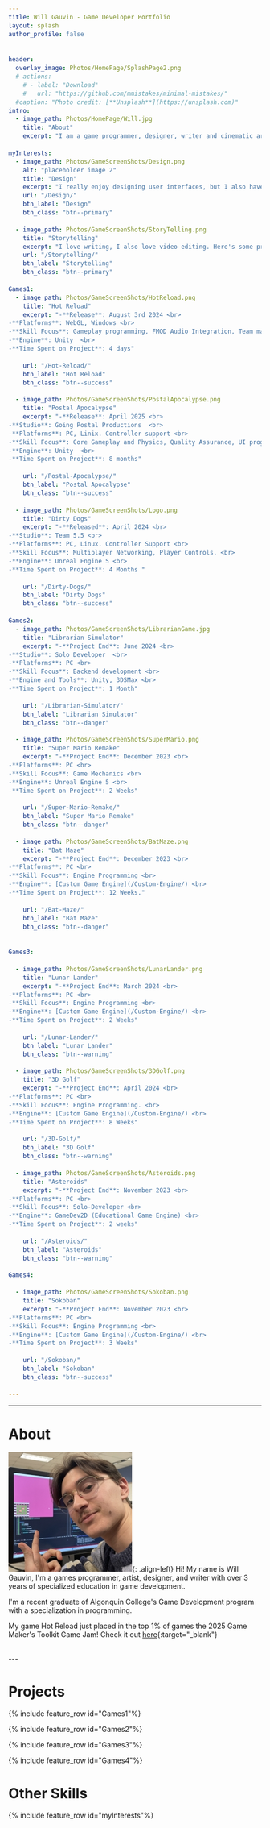 ```yaml
---
title: Will Gauvin - Game Developer Portfolio
layout: splash
author_profile: false


header:
  overlay_image: Photos/HomePage/SplashPage2.png
  # actions:
    # - label: "Download"
    #   url: "https://github.com/mmistakes/minimal-mistakes/"
  #caption: "Photo credit: [**Unsplash**](https://unsplash.com)"
intro: 
  - image_path: Photos/HomePage/Will.jpg
    title: "About"
    excerpt: "I am a game programmer, designer, writer and cinematic artist with over 3 years of specialized education in this field."

myInterests:
  - image_path: Photos/GameScreenShots/Design.png
    alt: "placeholder image 2"
    title: "Design"
    excerpt: "I really enjoy designing user interfaces, but I also have experience in level design. Check it out!"
    url: "/Design/"
    btn_label: "Design"
    btn_class: "btn--primary"

  - image_path: Photos/GameScreenShots/StoryTelling.png
    title: "Storytelling"
    excerpt: "I love writing, I also love video editing. Here's some projects I've worked on to convey a story to the player."
    url: "/Storytelling/"
    btn_label: "Storytelling"
    btn_class: "btn--primary"

Games1:
  - image_path: Photos/GameScreenShots/HotReload.png
    title: "Hot Reload"
    excerpt: "-**Release**: August 3rd 2024 <br>  
-**Platforms**: WebGL, Windows <br>  
-**Skill Focus**: Gameplay programming, FMOD Audio Integration, Team management <br> 
-**Engine**: Unity  <br> 
-**Time Spent on Project**: 4 days"

    url: "/Hot-Reload/"
    btn_label: "Hot Reload"
    btn_class: "btn--success"

  - image_path: Photos/GameScreenShots/PostalApocalypse.png
    title: "Postal Apocalypse"
    excerpt: "-**Release**: April 2025 <br>  
-**Studio**: Going Postal Productions  <br> 
-**Platforms**: PC, Linix. Controller support <br>  
-**Skill Focus**: Core Gameplay and Physics, Quality Assurance, UI programming. <br> 
-**Engine**: Unity  <br> 
-**Time Spent on Project**: 8 months"

    url: "/Postal-Apocalypse/"
    btn_label: "Postal Apocalypse"
    btn_class: "btn--success"

  - image_path: Photos/GameScreenShots/Logo.png
    title: "Dirty Dogs"
    excerpt: "-**Released**: April 2024 <br>
-**Studio**: Team 5.5 <br>
-**Platforms**: PC, Linux. Controller Support <br>
-**Skill Focus**: Multiplayer Networking, Player Controls. <br>
-**Engine**: Unreal Engine 5 <br>
-**Time Spent on Project**: 4 Months "

    url: "/Dirty-Dogs/"
    btn_label: "Dirty Dogs"
    btn_class: "btn--success"

Games2:
  - image_path: Photos/GameScreenShots/LibrarianGame.jpg
    title: "Librarian Simulator"
    excerpt: "-**Project End**: June 2024 <br>
-**Studio**: Solo Developer  <br> 
-**Platforms**: PC <br>
-**Skill Focus**: Backend development <br>
-**Engine and Tools**: Unity, 3DSMax <br>
-**Time Spent on Project**: 1 Month"

    url: "/Librarian-Simulator/"
    btn_label: "Librarian Simulator"
    btn_class: "btn--danger"

  - image_path: Photos/GameScreenShots/SuperMario.png
    title: "Super Mario Remake"
    excerpt: "-**Project End**: December 2023 <br> 
-**Platforms**: PC <br>
-**Skill Focus**: Game Mechanics <br>
-**Engine**: Unreal Engine 5 <br>
-**Time Spent on Project**: 2 Weeks"

    url: "/Super-Mario-Remake/"
    btn_label: "Super Mario Remake"
    btn_class: "btn--danger"

  - image_path: Photos/GameScreenShots/BatMaze.png
    title: "Bat Maze"
    excerpt: "-**Project End**: December 2023 <br>
-**Platforms**: PC <br>
-**Skill Focus**: Engine Programming <br> 
-**Engine**: [Custom Game Engine](/Custom-Engine/) <br>
-**Time Spent on Project**: 12 Weeks."

    url: "/Bat-Maze/"
    btn_label: "Bat Maze"
    btn_class: "btn--danger"


Games3:

  - image_path: Photos/GameScreenShots/LunarLander.png
    title: "Lunar Lander"
    excerpt: "-**Project End**: March 2024 <br> 
-**Platforms**: PC <br>
-**Skill Focus**: Engine Programming <br> 
-**Engine**: [Custom Game Engine](/Custom-Engine/) <br>
-**Time Spent on Project**: 2 Weeks"

    url: "/Lunar-Lander/"
    btn_label: "Lunar Lander"
    btn_class: "btn--warning"
    
  - image_path: Photos/GameScreenShots/3DGolf.png
    title: "3D Golf"
    excerpt: "-**Project End**: April 2024 <br> 
-**Platforms**: PC <br>
-**Skill Focus**: Engine Programming. <br>
-**Engine**: [Custom Game Engine](/Custom-Engine/) <br>
-**Time Spent on Project**: 8 Weeks"

    url: "/3D-Golf/"
    btn_label: "3D Golf"
    btn_class: "btn--warning"

  - image_path: Photos/GameScreenShots/Asteroids.png
    title: "Asteroids"
    excerpt: "-**Project End**: November 2023 <br>
-**Platforms**: PC <br>
-**Skill Focus**: Solo-Developer <br> 
-**Engine**: GameDev2D (Educational Game Engine) <br>
-**Time Spent on Project**: 2 weeks"

    url: "/Asteroids/"
    btn_label: "Asteroids"
    btn_class: "btn--warning"

Games4:

  - image_path: Photos/GameScreenShots/Sokoban.png
    title: "Sokoban"
    excerpt: "-**Project End**: November 2023 <br>
-**Platforms**: PC <br>
-**Skill Focus**: Engine Programming <br>
-**Engine**: [Custom Game Engine](/Custom-Engine/) <br>
-**Time Spent on Project**: 3 Weeks"

    url: "/Sokoban/"
    btn_label: "Sokoban"
    btn_class: "btn--success"

---
```

<style>
  .page__hero--overlay .page__title {
    text-align: center;
  }

.page__hero--overlay .page__title,
.page__hero--overlay h1.page__title {
  color: #ffffffff !important; /* your color */
  -webkit-text-fill-color: #ffffffff !important; /* ensures no gradient mask */
}
.page__hero--overlay .page__title {
  display: inline-block; /* shrink-wrap to text */
  background-color: rgba(0, 0, 0, 0.5); /* 50% black */
  padding: 0.3em 0.3em;
  border-radius: 6px;
  margin: 0 auto;
}

</style>

---

# About

![image-left](Photos/HomePage/Will246.jpg){: .align-left}
Hi! My name is Will Gauvin, I'm a games programmer, artist, designer, and writer with over 3 years of specialized education in game development.

I'm a recent graduate of Algonquin College's Game Development program with a specialization in programming.

My game Hot Reload just placed in the top 1% of games the 2025 Game Maker's Toolkit Game Jam! Check it out [here](https://willygauvin.itch.io/hotreload){:target="_blank"}

<br>
---


# Projects

{% include feature_row id="Games1"%}

{% include feature_row id="Games2"%}

{% include feature_row id="Games3"%}

{% include feature_row id="Games4"%}

# Other Skills

{% include feature_row id="myInterests"%}




<!--- 
{% include feature_row id="feature_row3" type="right" %}

-->


